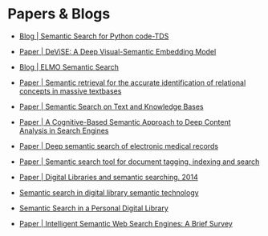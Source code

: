 # Papers & Blogs
* [Blog | Semantic Search for Python code-TDS](https://towardsdatascience.com/semantic-code-search-3cd6d244a39c)

* [Paper | DeViSE: A Deep Visual-Semantic Embedding Model](https://static.googleusercontent.com/media/research.google.com/en//pubs/archive/41869.pdf)

* [Blog | ELMO Semantic Search](https://towardsdatascience.com/elmo-contextual-language-embedding-335de2268604)

* [Paper | Semantic retrieval for the accurate identification of relational concepts in massive textbases](https://dl.acm.org/citation.cfm?id=1220303)

* [Paper | Semantic Search on Text and Knowledge Bases](https://www.nowpublishers.com/article/Details/INR-032)

* [Paper | A Cognitive-Based Semantic Approach to Deep Content Analysis in Search Engines](https://ieeexplore.ieee.org/abstract/document/8334450)

* [Paper | Deep semantic search of electronic medical records](https://patents.google.com/patent/US9690861B2/en)

* [Paper | Semantic search tool for document tagging, indexing and search](https://patents.google.com/patent/US9684683B2/en)

* [Paper | Digital Libraries and semantic searching. 2014](https://www.researchgate.net/publication/263924292_Digital_Libraries_and_semantic_searching_2014)

* [Semantic search in digital library semantic technology](https://ieeexplore.ieee.org/document/5561476)

* [Semantic Search in a Personal Digital Library](https://link.springer.com/chapter/10.1007/978-3-319-57135-5_2)

* [Paper | Intelligent Semantic Web Search Engines: A Brief
  Survey ](https://arxiv.org/pdf/1102.0831.pdf)

  

